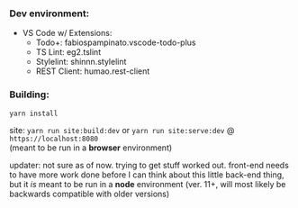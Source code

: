 ### Dev environment:

- VS Code w/ Extensions:
    - Todo+: fabiospampinato.vscode-todo-plus
    - TS Lint: eg2.tslint
    - Stylelint: shinnn.stylelint
    - REST Client: humao.rest-client

### Building:

`yarn install`

site: `yarn run site:build:dev` or `yarn run site:serve:dev` @ `https://localhost:8080`  
(meant to be run in a **browser** environment)

updater: not sure as of now. trying to get stuff worked out. front-end needs to have more work done before I can think about this little back-end thing, but it *is* meant to be run in a **node** environment (ver. 11+, will most likely be backwards compatible with older versions)